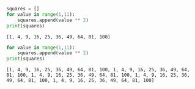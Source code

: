 ```python
squares = []
for value in range(1,11):
    squares.append(value ** 2)
print(squares)
```

    [1, 4, 9, 16, 25, 36, 49, 64, 81, 100]
    


```python
for value in range(1,11):
    squares.append(value ** 2)
print(squares)
```

    [1, 4, 9, 16, 25, 36, 49, 64, 81, 100, 1, 4, 9, 16, 25, 36, 49, 64, 81, 100, 1, 4, 9, 16, 25, 36, 49, 64, 81, 100, 1, 4, 9, 16, 25, 36, 49, 64, 81, 100, 1, 4, 9, 16, 25, 36, 49, 64, 81, 100]
    


```python

```
